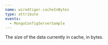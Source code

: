 ```yaml
---
name: wiredtiger.cacheInBytes
type: attribute
events:
  - MongoConfigServerSample
---
```


The size of the data currently in cache, in bytes.